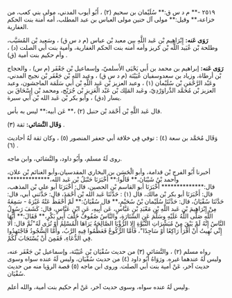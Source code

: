 ٢٥١٩ -** م د س ق:** سُلَيْمان بن سحيم (٢) ، أَبُو أيوب المدني، مولى بني كعب، من خزاعة،** وقيل:** مولى آل حنين مولى العباس بن عبد المطلب، أمه أمنة بنت الحكم الغفارية.

**رَوَى عَنه:** إِبْرَاهِيم بْن عَبد اللَّهِ بين معبد بْن عباس (م د س ق) ، وسَعِيد بْن المُسَيَّب، وطلحة بْن عُبَيد اللَّه بْن كريز وأمه أمنه بنت الحكم الغفارية، وأمية بنت أبي الصلت (د) ، وأم حكيم بنت أمية (ق) .

**رَوَى عَنه:** إبراهيم بن محمد بن أَبي يَحْيَى الأَسلميّ، وإسماعيل بْن جَعْفَر (م س) ، والحجاج بْن أرطاة، وزياد بن سعدوسفيان عُيَيْنَة (م د س ق) ، وعبد الله بْن جَعْفَر بْن نجيح المدني، وعَبْد الرَّحْمَنِ بْن سُلَيْمان (١) ، وعبد العزيز بْن عَبد اللَّهِ بْن أَبي سَلَمَة الماجشون، وعبد العزيز بْن مُحَمَّد الدَّراوَرْدِيّ، وعَبد المَلِك بْن عَبْد الْعَزِيزِ بْن جُرَيْج، ومحمد بْن إِسْحَاقَ بن يسار (دق) ، وأبو بكر بْن عَبد الله بْن أَبي سبرة.

قال عَبد اللَّهِ بْن أَحْمَد بْن حنبل (٢) ،** عَن أبيه:** ليس به بأس.

**وَقَال النَّسَائي:** ثقة (٣) .

وَقَال مُحَمَّد بن سعة (٤) : توفي فِي خلافة أبي جعفر المنصور (٥) ، وكان ثقة لَهُ أحاديث (٦) .

روى لَهُ مسلم، وأَبُو داود، والنَّسَائي، وابن ماجه.

أخبرنا أَبُو الفرج بْن قدامة، وأبو الْحَسَن بن البخاري المقدسيان،وأبو الغنائم بْن علان، وأحمد بْنُ شَيْبَانَ،** قَالُوا:** أَخْبَرَنَا حَنْبَلُ بْن عَبد الله،************** قال:************** أَخْبَرَنَا أبو القاسم بْن الحصين، قال: أَخْبَرَنَا أبو علي بْن المذهب، قال: أَخْبَرَنَا أبو بكر بْن مالك، قال (١) : حَدَّثَنَا عَبد الله بْن أَحْمَدَ، قال: حَدَّثني أبي، قال: حَدَّثَنَا سُفْيَانُ، قال: حَدَّثَنَا سُلَيْمان بْنُ سُحَيْمٍ،** قال سُفْيَانُ:** لَمْ أَحْفَظُ عَنْهُ غَيْرَهُ - سَمِعَهُ مِنْ إِبْرَاهِيمَ بْنِ عَبد اللَّهِ بْنِ مَعْبَدِ بْنِ عَبَّاسٍ، عَن أَبِيهِ، عَنِ ابْنِ عَبَّاسٍ، قال: كَشَفَ رَسُولُ اللَّهِ صَلَّى اللَّهُ عَلَيْهِ وسَلَّمَ عَنِ السِّتَارَةِ، والنَّاسُ صُفُوفٌ خَلْفَ أَبِي بَكْرٍ،** فَقَالَ:** أَيُّهَا النَّاسُ إِنَّهُ لَمْ يَبْقَ مِنْ مُبَشِّرَاتِ النُّبُوَّةِ إِلا الرُّؤْيَا الصَّالِحَةُ يَرَاهَا الْمُسْلِمُ أَوْ تُرَى لَهُ"ثُمَّ قال: أَلا إِنِّي نُهِيتُ أَنْ أَقْرَأَ رَاكِعًا أَوْ سَاجِدًا"، فَأَمَّا الرُّكُوعُ فَعَظِّمُوا فِيهِ الرَّبُ، وأَمَّا السُّجُودُ فَاجْتَهِدُوا فِي الدُّعَاءِ، فَقَمِنَ أَنْ يُسْتَجَابَ لَكُمْ.

رواه مسلم (٢) ، والنَّسَائي (٣) من حديث سُفْيَان بْن عُيَيْنَة، وإسماعيل بْن جَعْفَر عنه، وليس لَهُ عندهما غيره. ورَوَاهُ أَبُو داود (٤) من حديث سُفْيَان، وليس لَهُ عنده سواه وسوى حديث آخر، عَنْ أمية بنت أبي الصلت. وروى ابن ماجه (٥) قصة الرؤيا منه من حديث سُفْيَان.

وليس لَهُ عنده سواه، وسوى حديث آخر، عَنْ أم حكيم بنت أمية، والله أعلم.